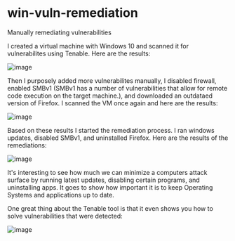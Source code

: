 # win-vuln-remediation
Manually remediating vulnerabilities 

I created a virtual machine with Windows 10 and scanned it for vulnerabilites using Tenable. Here are the results:

![image](https://github.com/user-attachments/assets/f559ad34-9da4-42b6-a854-bdbe2bba2d6a)


Then I purposely added more vulnerabilites manually, I disabled firewall, enabled SMBv1 (SMBv1 has a number of vulnerabilities that allow for remote code execution on the target machine.), and downloaded an outdataed version of Firefox. I scanned the VM once again and here are the results:

![image](https://github.com/user-attachments/assets/2c8a599a-aa69-4e32-95ea-049b89b36cf1)


Based on these results I started the remediation process. I ran windows updates, disabled SMBv1, and uninstalled Firefox. Here are the results of the remediations:


![image](https://github.com/user-attachments/assets/082ea223-d0a2-4a04-9df1-06955621318b)


It's interesting to see how much we can minimize a computers attack surface by running latest updates, disabling certain programs, and uninstalling apps. It goes to show how important it is to keep Operating Systems and applications up to date. 


One great thing about the Tenable tool is that it even shows you how to solve vulnerabilities that were detected:


![image](https://github.com/user-attachments/assets/74934e6b-077c-43ae-a7fb-a24c48658940)

